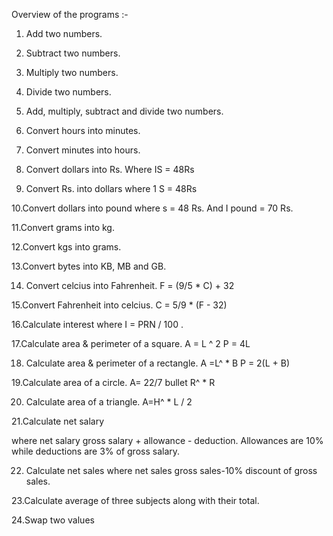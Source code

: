 Overview of the programs :-

1. Add two numbers.

2. Subtract two numbers.

3. Multiply two numbers.

4. Divide two numbers.

5. Add, multiply, subtract and divide two numbers.

6. Convert hours into minutes.

7. Convert minutes into hours.

8. Convert dollars into Rs. Where IS = 48Rs

9. Convert Rs. into dollars where 1 S = 48Rs

10.Convert dollars into pound where s = 48 Rs. And I pound = 70 Rs.

11.Convert grams into kg.

12.Convert kgs into grams.

13.Convert bytes into KB, MB and GB.

14. Convert celcius into Fahrenheit. F = (9/5 * C) + 32

15.Convert Fahrenheit into celcius. C = 5/9 * (F - 32)

16.Calculate interest where I = PRN / 100 .

17.Calculate area & perimeter of a square. A = L ^ 2 P = 4L

18. Calculate area & perimeter of a rectangle. A =L^ * B P = 2(L + B)

19.Calculate area of a circle. A= 22/7 bullet R^ * R

20. Calculate area of a triangle. A=H^ * L / 2

21.Calculate net salary

where net salary gross salary + allowance - deduction. Allowances are 10% while deductions are 3% of gross salary.

22. Calculate net sales where net sales gross sales-10% discount of gross sales.

23.Calculate average of three subjects along with their total.

24.Swap two values
